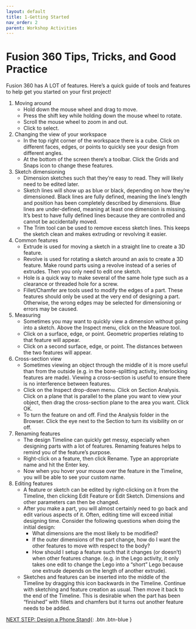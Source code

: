 ```yaml
---
layout: default
title: 1-Getting Started
nav_order: 2
parent: Workshop Activities
---
```


# Fusion 360 Tips, Tricks, and Good Practice

Fusion 360 has A LOT of features. Here’s a quick guide of tools and features to help get you started on your first project!

1.  Moving around
    -   Hold down the mouse wheel and drag to move.
    -   Press the shift key while holding down the mouse wheel to rotate.
    -   Scroll the mouse wheel to zoom in and out.
    -   Click to select.
2.  Changing the view of your workspace
    -   In the top right corner of the workspace there is a cube. Click on different faces, edges, or points to quickly see your design from different angles.
    -   At the bottom of the screen there’s a toolbar. Click the Grids and Snaps icon to change these features.
3.  Sketch dimensioning
    -   Dimension sketches such that they’re easy to read. They will likely need to be edited later.
    -   Sketch lines will show up as blue or black, depending on how they’re dimensioned. Black lines are fully defined, meaning the line’s length and position has been completely described by dimensions. Blue lines are under-defined, meaning at least one dimension is missing. It’s best to have fully defined lines because they are controlled and cannot be accidentally moved.
    -   The Trim  tool can be used to remove excess sketch lines. This keeps the sketch clean and makes extruding or revolving it easier.
4.  Common features
    -   Extrude  is used for moving a sketch in a straight line to create a 3D feature.
    -   Revolve  is used for rotating a sketch around an axis to create a 3D feature. Make round parts using a revolve instead of a series of extrudes. Then you only need to edit one sketch.
    -   Hole  is a quick way to make several of the same hole type such as a clearance or threaded hole for a screw.
    -   Fillet/Chamfer are tools used to modify the edges of a part. These features should only be used at the very end of designing a part. Otherwise, the wrong edges may be selected for dimensioning or errors may be caused.
5.  Measuring
    -   Sometimes you may want to quickly view a dimension without going into a sketch. Above the Inspect menu, click on the Measure  tool.
    -   Click on a surface, edge, or point. Geometric properties relating to that feature will appear.
    -   Click on a second surface, edge, or point. The distances between the two features will appear.
6.  Cross-section view
    -   Sometimes viewing an object through the middle of it is more useful than from the outside (e.g. in the bone-splitting activity, interlocking features are made). Viewing a cross-section is useful to ensure there is no interference between features.
    -   Click on the Inspect drop-down menu. Click on Section Analysis. Click on a plane that is parallel to the plane you want to view your object, then drag the cross-section plane to the area you want. Click OK.
    -   To turn the feature on and off. Find the Analysis folder in the Browser. Click the eye next to the Section to turn its visibility on or off.
7.  Renaming features
    -   The design Timeline can quickly get messy, especially when designing parts with a lot of features. Renaming features helps to remind you of the feature’s purpose.
    -   Right-click on a feature, then click Rename. Type an appropriate name and hit the Enter key.
    -   Now when you hover your mouse over the feature in the Timeline, you will be able to see your custom name.
8.  Editing features
    -   A feature or sketch can be edited by right-clicking on it from the Timeline, then clicking Edit Feature or Edit Sketch. Dimensions and other parameters can then be changed.
    -   After you make a part, you will almost certainly need to go back and edit various aspects of it. Often, editing time will exceed initial designing time. Consider the following questions when doing the initial design:
        -   What dimensions are the most likely to be modified?
        -   If the outer dimensions of the part change, how do I want the other features to move with respect to the body?
        -   How should I setup a feature such that it changes (or doesn’t) when other features change. (e.g. in the Lego activity, it only takes one edit to change the Lego into a “short” Lego because one extrude depends on the length of another extrude).
    -   Sketches and features can be inserted into the middle of the Timeline by dragging this icon  backwards in the Timeline. Continue with sketching and feature creation as usual. Then move it back to the end of the Timeline. This is desirable when the part has been “finished” with fillets and chamfers but it turns out another feature needs to be added.

[NEXT STEP: Design a Phone Stand](act-2.html){: .btn .btn-blue }
